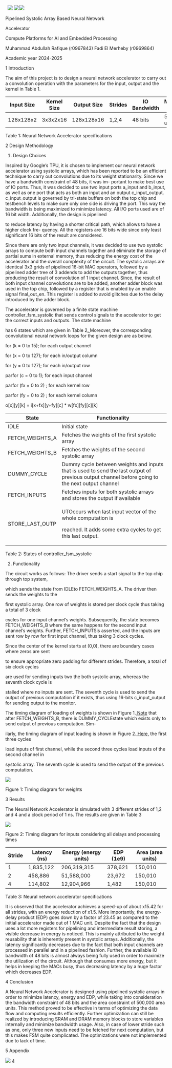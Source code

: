 ` `![](Aspose.Words.5479796b-8bdd-406e-9f25-d4975490d4a0.001.png) ![](Aspose.Words.5479796b-8bdd-406e-9f25-d4975490d4a0.002.png)![](Aspose.Words.5479796b-8bdd-406e-9f25-d4975490d4a0.003.png)

Pipelined Systolic Array Based Neural Network

Accelerator

Compute Platforms for AI and Embedded Processing

Muhammad Abdullah Rafique (r0967843) Fadi El Merheby (r0969864)

Academic year 2024-2025

1  Introduction

The aim of this project is to design a neural network accelerator to carry out a convolution operation with the parameters for the input, output and the kernel in Table 1.



|<a name="_page1_x62.36_y104.25"></a>Input Size|Kernel Size|Output Size|Strides|IO Bandwidth|Maximum Area|
| - | - | - | - | - | - |
|128x128x2|3x3x2x16|128x128x16|1,2,4|48 bits|500,000 units|

Table 1: Neural Network Accelerator specifications

2  Design Methodology
1. Design Choices

Inspired by Google’s TPU, it is chosen to implement our neural network accelerator using systolic arrays, which has been reported to be an efficient technique to carry out convolutions due to its weight stationarity. Since we have a bandwidth constraint of 48 bits, it was im- portant to make best use of IO ports. Thus, it was decided to use two input ports a\_input and b\_input, as well as one port that acts as both an input and an output c\_input\_output. c\_input\_output is governed by tri-state buffers on both the top chip and testbench levels to make sure only one side is driving the port. This way the bandwidth is being maximized to minimize latency. All I/O ports used are of 16 bit width. Additionally, the design is pipelined

to reduce latency by having a shorter critical path, which allows to have a higher clock fre- quency. All the registers are 16 bits wide since only least significant 16 bits of the result are considered.

Since there are only two input channels, it was decided to use two systolic arrays to compute both input channels together and eliminate the storage of partial sums in external memory, thus reducing the energy cost of the accelerator and the overall complexity of the circuit. The systolic arrays are identical 3x3 grids of pipelined 16-bit MAC operators, followed by a pipelined adder tree of 3 addends to add the outputs together, thus producing the result of convolution of 1 input channel. Since, the result of both input channel convolutions are to be added, another adder block was used in the top chip, followed by a register that is enabled by an enable signal final\_out\_en. This register is added to avoid glitches due to the delay introduced by the adder block.

The accelerator is governed by a finite state machine controller\_fsm\_systolic that sends control signals to the accelerator to get the correct inputs and outputs. The state machine

has 6 states which are given in Table 2[. ](#_page2_x62.36_y35.30)Moreover, the corresponding convolutional neural network loops for the given design are as below.

for (k = 0 to 15); for each output channel

for (x = 0 to 127); for each in/output column

for (y = 0 to 127); for each in/output row

parfor (c = 0 to 1); for each input channel

parfor (fx = 0 to 2) ; for each kernel row

parfor (fy = 0 to 2) ; for each kernel column

o[x][y][k] = i[x+fx][y+fy][c] \* w[fx][fy][c][k]



|<a name="_page2_x62.36_y35.30"></a>State|Functionality|
| - | - |
|IDLE|Initial state|
|FETCH\_WEIGHTS\_A|Fetches the weights of the first systolic array|
|FETCH\_WEIGHTS\_B|Fetches the weights of the second systolic array|
|DUMMY\_CYCLE|Dummy cycle between weights and inputs that is used to send the last output of previous output channel before going to the next output channel|
|FETCH\_INPUTS|Fetches inputs for both systolic arrays and stores the output if available|
|STORE\_LAST\_OUTP|<p>UTOccurs when last input vector of the whole computation is</p><p>reached. It adds some extra cycles to get this last output.</p>|

Table 2: States of controller\_fsm\_systolic

2. Functionality

The circuit works as follows: The driver sends a start signal to the top chip through top system,

which sends the state from IDLEto FETCH\_WEIGHTS\_A. The driver then sends the weights to the

first systolic array. One row of weights is stored per clock cycle thus taking a total of 3 clock

cycles for one input channel’s weights. Subsequently, the state becomes FETCH\_WEIGHTS\_B where the same happens for the second input channel’s weights. Further, FETCH\_INPUTSis asserted, and the inputs are sent row by row for first input channel, thus taking 3 clock cycles.

Since the center of the kernel starts at (0,0), there are boundary cases where zeros are sent

to ensure appropriate zero padding for different strides. Therefore, a total of six clock cycles

are used for sending inputs two the both systolic array, whereas the seventh clock cycle is

stalled where no inputs are sent. The seventh cycle is used to send the output of previous computation if it exists, thus using 16-bits c\_input\_output for sending output to the monitor.

The timing diagram of loading of weights is shown in Figure 1.[ Note](#_page2_x62.36_y538.77) that after FETCH\_WEIGHTS\_B, there is DUMMY\_CYCLEstate which exists only to send output of previous computation. Sim-

ilarly, the timing diagram of input loading is shown in Figure 2.[ Here,](#_page3_x62.36_y35.30) the first three cycles

load inputs of first channel, while the second three cycles load inputs of the second channel in

systolic array. The seventh cycle is used to send the output of the previous computation.

![](Aspose.Words.5479796b-8bdd-406e-9f25-d4975490d4a0.004.png)

<a name="_page2_x62.36_y538.77"></a>Figure 1: Timing diagram for weights

3  Results

The Neural Network Accelerator is simulated with 3 different strides of 1,2 and 4 and a clock period of 1 ns. The results are given in Table 3

![](Aspose.Words.5479796b-8bdd-406e-9f25-d4975490d4a0.005.png)

<a name="_page3_x62.36_y35.30"></a>Figure 2: Timing diagram for inputs considering all delays and processing times



|<a name="_page3_x62.36_y178.11"></a>Stride|Latency (ns)|Energy (energy units)|EDP (1e9)|Area (area units)|
| - | - | - | - | - |
|1|1,835,122|206,319,315|378,621|150,010|
|2|458,886|51,588,000|23,672|150,010|
|4|114,802|12,904,966|1,482|150,010|

Table 3: Neural network accelerator specifications

It is observed that the accelerator achieves a speed-up of about x15.42 for all strides, with an energy reduction of x1.5. More importantly, the energy-delay product (EDP) goes down by a factor of 23.45 as compared to the initial accelerator made out of 1 MAC unit. Despite the fact that the design uses a lot more registers for pipelining and intermediate result storing, a visible decrease in energy is noticed. This is mainly attributed to the weight reusability that is inherently present in systolic arrays. Additionally, the latency significantly decreases due to the fact that both input channels are processed in parallel and in a pipelined fashion. Further, the available IO bandwidth of 48 bits is almost always being fully used in order to maximize the utilization of the circuit. Although that consumes more energy, but it helps in keeping the MACs busy, thus decreasing latency by a huge factor which decreases EDP.

4  Conclusion

A Neural Network Accelerator is designed using pipelined systolic arrays in order to minimize latency, energy and EDP, while taking into consideration the bandwidth constraint of 48 bits and the area constraint of 500,000 area units. This method proved to be effective in terms of optimizing the data flow and computing results efficiently. Further optimization can still be realized by introducing SRAM and DRAM memory blocks to store variables internally and minimize bandwidth usage. Also, in case of lower stride such as one, only three new inputs need to be fetched for next computation, but this makes FSM quite complicated. The optimizations were not implemented due to lack of time.

5  Appendix

![](Aspose.Words.5479796b-8bdd-406e-9f25-d4975490d4a0.006.png)
4
